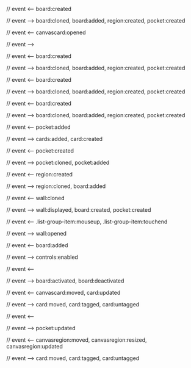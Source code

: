 
// event <-- board:created

// event --> board:cloned, board:added, region:created, pocket:created


// event <-- canvascard:opened

// event -->


// event <-- board:created

// event --> board:cloned, board:added, region:created, pocket:created


// event <-- board:created

// event --> board:cloned, board:added, region:created, pocket:created


// event <-- board:created

// event --> board:cloned, board:added, region:created, pocket:created


// event <-- pocket:added

// event --> cards:added, card:created


// event <-- pocket:created

// event --> pocket:cloned, pocket:added


// event <-- region:created

// event --> region:cloned, board:added


// event <-- wall:cloned

// event --> wall:displayed, board:created, pocket:created


// event <-- .list-group-item:mouseup, .list-group-item:touchend

// event --> wall:opened


// event <-- board:added

// event --> controls:enabled


// event <--

// event --> board:activated, board:deactivated


// event <-- canvascard:moved, card:updated

// event --> card:moved, card:tagged, card:untagged


// event <--

// event --> pocket:updated


// event <-- canvasregion:moved, canvasregion:resized, canvasregion:updated

// event --> card:moved, card:tagged, card:untagged
